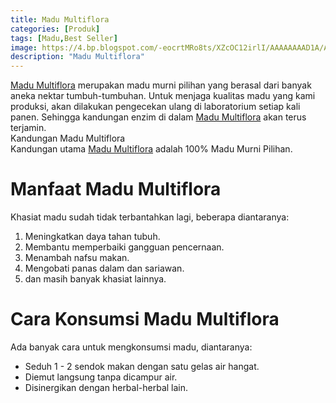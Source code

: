 ```yaml
---
title: Madu Multiflora
categories: [Produk]
tags: [Madu,Best Seller]
image: https://4.bp.blogspot.com/-eocrtMRo8ts/XZcOC12irlI/AAAAAAAAD1A/AreZm_PWQ3IeNPA6ebruPsprPFcwi-S5ACKgBGAsYHg/s1600/201910-produk-multiflora.png
description: "Madu Multiflora"
---
```


<div><a href="/posts/madu-multiflora-yj5" title="Madu Multiflora">Madu Multiflora</a> merupakan madu murni pilihan yang berasal dari banyak aneka nektar tumbuh-tumbuhan. Untuk menjaga kualitas madu yang kami produksi, akan dilakukan pengecekan ulang di laboratorium setiap kali panen. Sehingga kandungan enzim di dalam <a href="/posts/madu-multiflora-yj5" title="Madu Multiflora">Madu Multiflora</a> akan terus terjamin.</div>

<div>Kandungan Madu Multiflora</div>

<div>Kandungan utama <a href="/posts/madu-multiflora-yj5" title="Madu Multiflora">Madu Multiflora</a> adalah 100% Madu Murni Pilihan.</div>

<h1>Manfaat Madu Multiflora</h1>

<div>Khasiat madu sudah tidak terbantahkan lagi, beberapa diantaranya:</div>

<ol><li>Meningkatkan daya tahan tubuh.</li>
<li>Membantu memperbaiki gangguan pencernaan.</li>
<li>Menambah nafsu makan.</li>
<li>Mengobati panas dalam dan sariawan.</li>
<li>dan masih banyak khasiat lainnya.</li></ol>

<h1>Cara Konsumsi Madu Multiflora</h1>

<div>Ada banyak cara untuk mengkonsumsi madu, diantaranya:</div>
    <ul><li>Seduh 1 - 2 sendok makan dengan satu gelas air hangat.</li>
<li>Diemut langsung tanpa dicampur air.</li>
<li>Disinergikan dengan herbal-herbal lain.</li></ul>